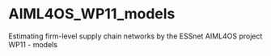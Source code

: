# AIML4OS_WP11_models
Estimating firm-level supply chain networks by the ESSnet AIML4OS project WP11 - models
